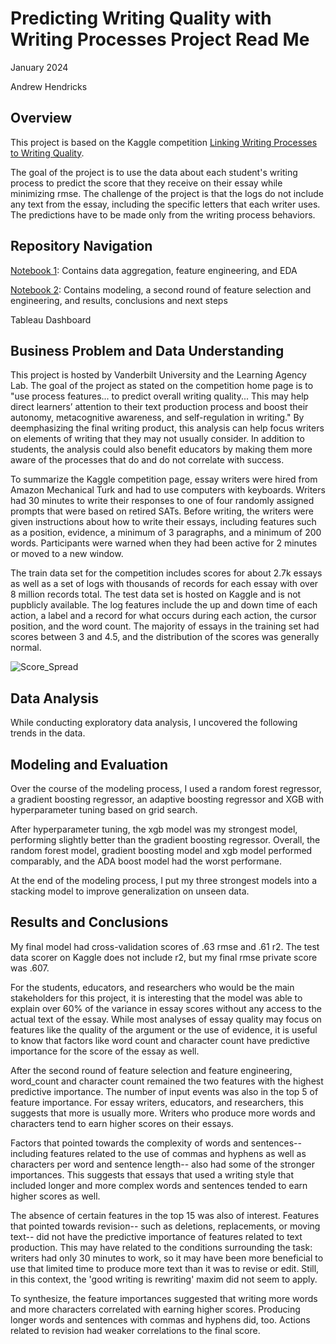 # Predicting Writing Quality with Writing Processes Project Read Me

January 2024

Andrew Hendricks


## Overview

This project is based on the Kaggle competition [Linking Writing Processes to Writing Quality](https://www.kaggle.com/competitions/linking-writing-processes-to-writing-quality).  
  
The goal of the project is to use the data about each student's writing process to predict the score that they receive on their essay while minimizing rmse.  The challenge of the project is that the logs do not include any text from the essay, including the specific letters that each writer uses. The predictions have to be made only from the writing process behaviors.

## Repository Navigation

[Notebook 1](https://github.com/ahendricks2/EssayKeystrokes/blob/main/Preprocessing_Notebook.ipynb): Contains data aggregation, feature engineering, and EDA

[Notebook 2](https://github.com/ahendricks2/EssayKeystrokes/blob/main/Modeling_Notebook.ipynb): Contains modeling, a second round of feature selection and engineering, and results, conclusions and next steps

Tableau Dashboard


## Business Problem and Data Understanding

This project is hosted by Vanderbilt University and the Learning Agency Lab. The goal of the project as stated on the competition home page is to "use process features... to predict overall writing quality... This may help direct learners’ attention to their text production process and boost their autonomy, metacognitive awareness, and self-regulation in writing."  By deemphasizing the final writing product, this analysis can help focus writers on elements of writing that they may not usually consider. In addition to students, the analysis could also benefit educators by making them more aware of the processes that do and do not correlate with success.

To summarize the Kaggle competition page, essay writers were hired from Amazon Mechanical Turk and had to use computers with keyboards. Writers had 30 minutes to write their responses to one of four randomly assigned prompts that were based on retired SATs. Before writing, the writers were given instructions about how to write their essays, including features such as a position, evidence, a minimum of 3 paragraphs, and a minimum of 200 words. Participants were warned when they had been active for 2 minutes or moved to a new window.

The train data set for the competition includes scores for about 2.7k essays as well as a set of logs with thousands of records for each essay with over 8 million records total. The test data set is hosted on Kaggle and is not pupblicly available. The log features include the up and down time of each action, a label and a record for what occurs during each action, the cursor position, and the word count. The majority of essays in the training set had scores between 3 and 4.5, and the distribution of the scores was generally normal.


![Score_Spread](https://github.com/ahendricks2/EssayKeystrokes/assets/141271148/f6c8d807-ea9e-4886-b9b6-3448ccb16c89)


## Data Analysis

While conducting exploratory data analysis, I uncovered the following trends in the data.




## Modeling and Evaluation

Over the course of the modeling process, I used a random forest regressor, a gradient boosting regressor, an adaptive boosting regressor and XGB with hyperparameter tuning based on grid search.

After hyperparameter tuning, the xgb model was my strongest model, performing slightly better than the gradient boosting regressor.  Overall, the random forest model, gradient boosting model and xgb model performed comparably, and the ADA boost model had the worst performane. 

At the end of the modeling process, I put my three strongest models into a stacking model to improve generalization on unseen data.


## Results and Conclusions

My final model had cross-validation scores of .63 rmse and .61 r2. The test data scorer on Kaggle does not include r2, but my final rmse private score was .607.

For the students, educators, and researchers who would be the main stakeholders for this project, it is interesting that the model was able to explain over 60% of the variance in essay scores without any access to the actual text of the essay.  While most analyses of essay quality may focus on features like the quality of the argument or the use of evidence, it is useful to know that factors like word count and character count have predictive importance for the score of the essay as well.

After the second round of feature selection and feature engineering, word_count and character count remained the two features with the highest predictive importance. The number of input events was also in the top 5 of feature importance. For essay writers, educators, and researchers, this suggests that more is usually more.  Writers who produce more words and characters tend to earn higher scores on their essays.

Factors that pointed towards the complexity of words and sentences-- including features related to the use of commas and hyphens as well as characters per word and sentence length-- also had some of the stronger importances. This suggests that essays that used a writing style that included longer and more complex words and sentences tended to earn higher scores as well.

The absence of certain features in the top 15 was also of interest. Features that pointed towards revision-- such as deletions, replacements, or moving text-- did not have the predictive importance of features related to text production. This may have related to the conditions surrounding the task: writers had only 30 minutes to work, so it may have been more beneficial to use that limited time to produce more text than it was to revise or edit. Still, in this context, the 'good writing is rewriting' maxim did not seem to apply.

To synthesize, the feature importances suggested that writing more words and more characters correlated with earning higher scores. Producing longer words and sentences with commas and hyphens did, too. Actions related to revision had weaker correlations to the final score.
